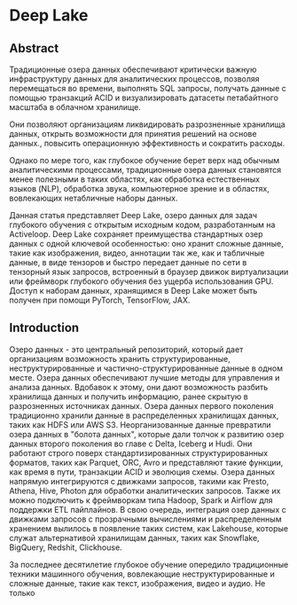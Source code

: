 # Deep Lake

## Abstract
Традиционные озера данных обеспечивают критически важную инфраструктуру данных для аналитических процессов, позволяя перемещаться во времени, выполнять SQL запросы, получать данные с помощью транзакций ACID и визуализировать датасеты петабайтного масштаба в облачном хранилище.

Они позволяют организациям ликвидировать разрозненные хранилища данных, открыть возможности для принятия решений на основе данных., повысить операционную эффективность и сократить расходы.

Однако по мере того, как глубокое обучение берет верх над обычным аналитическими процессами, традиционные озера данных становятся менее полезными в таких областях, как обработка естественных языков (NLP), обработка звука, компьютерное зрение и в областях, вовлекающих нетабличные наборы данных.

Данная статья представляет Deep Lake, озеро данных для задач глубокого обучения с открытым исходным кодом, разработанным  на Activeloop. Deep Lake сохраняет преимущества стандартных озер данных с одной ключевой особенностью: оно хранит сложные данные, такие как изображения, видео, аннотации так же, как и табличные данные, в виде тензоров и быстро передает данные по сети в тензорный язык запросов, встроенный в браузер движок виртуализации или фреймворк глубокого обучения без ущерба использования GPU. Доступ к наборам данных, хранящимся в Deep Lake может быть получен при помощи PyTorch, TensorFlow, JAX.

## Introduction
Озеро данных - это центральный репозиторий, который дает организациям возможность хранить структурированные, неструктурированные и частично-структурированные данные в одном месте. Озера данных обеспечивают лучшие методы для управления и анализа данных. Вдобавок к этому, они дают возможность разбить хранилища данных и получить информацию, ранее скрытую в разрозненных источниках данных. Озера данных первого поколения традиционно хранили данные в распределенных хранилищах данных, таких как HDFS или AWS S3. Неорганизованные данные превратили озера данных в "болота данных", которые дали толчок к развитию озер данных второго поколения во главе с  Delta, Iceberg и Hudi. Они работают строго поверх стандартизированных структурированных форматов, таких как Parquet, ORC, Avro и представляют такие функции, как время в пути, транзакции ACID и эволюция схемы. Озера данных напрямую интегрируются с движками запросов, такими как Presto, Athena, Hive, Photon для обработки аналитических запросов. Также их можно подключить к фреймворкам типа Hadoop, Spark и Airflow для поддержки ETL пайплайнов. В свою очередь, интеграция озер данных с движками запросов с прозрачными вычислениями и распределенным хранением вылилось в появление таких систем, как Lakehouse, которые служат альтернативой хранилищам данных, таких как Snowflake, BigQuery, Redshit, Clickhouse.

За последнее десятилетие глубокое обучение опередило традиционные техники машинного обучения, вовлекающие неструктурированные и сложные данные, такие как текст, изображения, видео и аудио. Не только